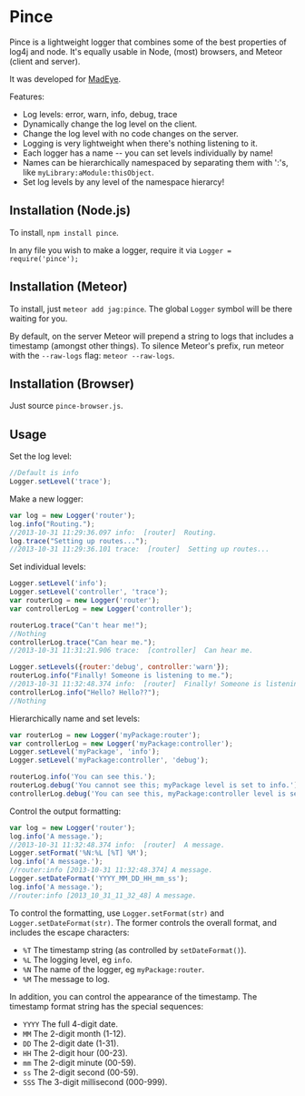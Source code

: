Pince
=====

Pince is a lightweight logger that combines some of the best
properties of log4j and node.  It's equally usable in Node, (most)
browsers, and Meteor (client and server).

It was developed for [MadEye](https://madeye.io).

Features:

* Log levels: error, warn, info, debug, trace
* Dynamically change the log level on the client.
* Change the log level with no code changes on the server.
* Logging is very lightweight when there's nothing listening to it.
* Each logger has a name -- you can set levels individually by name!
* Names can be hierarchically namespaced by separating them with ':'s, like
  `myLibrary:aModule:thisObject`.
* Set log levels by any level of the namespace hierarcy!


Installation (Node.js)
----------------------
To install, `npm install pince`.

In any file you wish to make a logger, require it via
`Logger = require('pince');`

Installation (Meteor)
---------------------
To install, just `meteor add jag:pince`.  The global `Logger` symbol will be
there waiting for you.

By default, on the server Meteor will prepend a string to logs that includes
a timestamp (amongst other things).  To silence Meteor's prefix, run meteor
with the `--raw-logs` flag: `meteor --raw-logs`.

Installation (Browser)
----------------------
Just source `pince-browser.js`.

Usage
----------

Set the log level:
```javascript
//Default is info
Logger.setLevel('trace');
```

Make a new logger:
```javascript
var log = new Logger('router');
log.info("Routing.");
//2013-10-31 11:29:36.097 info:  [router]  Routing.
log.trace("Setting up routes...");
//2013-10-31 11:29:36.101 trace:  [router]  Setting up routes...
```

Set individual levels:
```javascript
Logger.setLevel('info');
Logger.setLevel('controller', 'trace');
var routerLog = new Logger('router');
var controllerLog = new Logger('controller');

routerLog.trace("Can't hear me!");
//Nothing
controllerLog.trace("Can hear me.");
//2013-10-31 11:31:21.906 trace:  [controller]  Can hear me.

Logger.setLevels({router:'debug', controller:'warn'});
routerLog.info("Finally! Someone is listening to me.");
//2013-10-31 11:32:48.374 info:  [router]  Finally! Someone is listening to me.
controllerLog.info("Hello? Hello??");
//Nothing
```

Hierarchically name and set levels:
```javascript
var routerLog = new Logger('myPackage:router');
var controllerLog = new Logger('myPackage:controller');
Logger.setLevel('myPackage', 'info');
Logger.setLevel('myPackage:controller', 'debug');

routerLog.info('You can see this.');
routerLog.debug('You cannot see this; myPackage level is set to info.');
controllerLog.debug('You can see this, myPackage:controller level is set to debug.');
```

Control the output formatting:
```javascript
var log = new Logger('router');
log.info('A message.');
//2013-10-31 11:32:48.374 info:  [router]  A message.
Logger.setFormat('%N:%L [%T] %M');
log.info('A message.');
//router:info [2013-10-31 11:32:48.374] A message.
Logger.setDateFormat('YYYY_MM_DD_HH_mm_ss');
log.info('A message.');
//router:info [2013_10_31_11_32_48] A message.
```

To control the formatting, use `Logger.setFormat(str)` and
`Logger.setDateFormat(str)`.  The former controls the overall format, and includes the escape characters:
  * `%T` The timestamp string (as controlled by `setDateFormat()`).
  * `%L` The logging level, eg `info`.
  * `%N` The name of the logger, eg `myPackage:router`.
  * `%M` The message to log.

In addition, you can control the appearance of the timestamp.  The timestamp format string has the special sequences:
  * `YYYY` The full 4-digit date.
  * `MM` The 2-digit month (1-12).
  * `DD` The 2-digit date (1-31).
  * `HH` The 2-digit hour (00-23).
  * `mm` The 2-digit minute (00-59).
  * `ss` The 2-digit second (00-59).
  * `SSS` The 3-digit millisecond (000-999).
